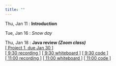 ```yaml
---
title: ""
---
```


Thu, Jan 11
: **Introduction**  

Tue, Jan 16
: *Snow day*  

Thu, Jan 18
: **Java review <i>(Zoom class)</i>**  
  [[ Project 1, due Jan 30 ]](projects/proj1)  
  [[ 9:30 recording ]](https://rhodes.box.com/s/fg8i27wwfjgz9dd7o5h3jglkohld1n97)
  [[ 9:30 whiteboard ]](lectures/intro/intro-whiteboard-930.pdf)
  [[ 9:30 code ]](https://rhodes.box.com/s/rioobmzqt2u28o3m7ywptts76dktd62d)  
  [[ 11:00 recording ]](https://rhodes.box.com/s/bmh362txrbi9rrpcp0t56wip42w0depl)
  [[ 11:00 whiteboard ]](lectures/intro/intro-whiteboard-11.pdf)
  [[ 11:00 code ]](https://rhodes.box.com/s/yn519xol9n0p698s0kfsijoc9kqojzuj)
